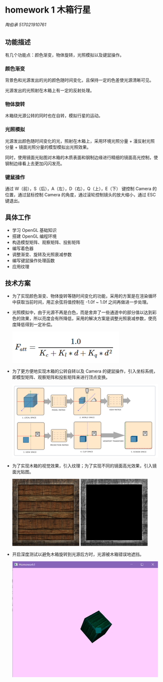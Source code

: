 # homework 1  木箱行星

###### 陶伯承 517021910761

## 功能描述

有几个功能点：颜色渐变，物体旋转，光照模拟以及键鼠操作。

### 颜色渐变

背景色和光源发出的光的颜色随时间变化，且保持一定的色差使光源清晰可见。

光源发出的光照射在木箱上有一定的反射处理。

### 物体旋转

木箱绕光源公转的同时也在自转，模拟行星的运动。

### 光照模拟

光源发出颜色随时间变化的光，照射在木箱上，采用环境光照分量 + 漫反射光照分量 + 镜面光照分量的模型模拟出光照效果。

同时，使用镜面光贴图对木箱的木质表面和钢制边缘进行精细的镜面高光控制，使钢制边缘看上去更加闪闪发亮。

### 键鼠操作

通过 W（前），S（后），A（左），D（右），Q（上），E（下） 键控制 Camera 的位置，通过鼠标控制 Camera 的角度，通过滚轮控制镜头的放大缩小，通过 ESC 键退出。

## 具体工作

+ 学习 OpenGL 基础知识
+ 搭建 OpenGL 编程环境
+ 构造模型矩阵、观察矩阵、投影矩阵
+ 编写着色器
+ 调整渐变、旋转及光照衰减参数
+ 编写键鼠操作处理函数
+ 应用纹理

## 技术方案

+ 为了实现颜色渐变、物体旋转等随时间变化的功能，采用的方案是在渲染循环中获取当前时间，用正余弦将值控制在 -1.0f ~ 1.0f 之间再做进一步处理。

+ 光照模拟中，由于光源不再是白色，而是舍弃了一些通道中的部分值以达到彩色的效果，所以亮度会有所降低，采用的解决方案是调整光照衰减参数，使亮度降低得到一定补偿。

  ![](./images/2.png)

+ 为了更方便地实现木箱的公转自转以及 Camera 的键鼠操作，引入坐标系统，即模型矩阵、观察矩阵和投影矩阵来进行顶点变换。

  ![](./images/3.png)

+ 为了实现木箱的视觉效果，引入纹理；为了实现不同的镜面高光效果，引入镜面光贴图。

  <div>
      <img src="./images/4.1.png" width="46%" />
      <img src="./images/4.2.png" width="46%" />
  </div>

+ 开启深度测试以避免木箱旋转到光源后方时，光源被木箱错误地遮挡。

  ![](./images/5.png)

